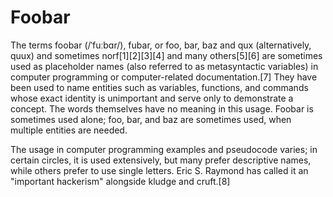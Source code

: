 Foobar
======

The terms foobar (/ˈfuːbɑr/), fubar, or foo, bar, baz and qux (alternatively, quux) and sometimes norf[1][2][3][4] and many others[5][6] are sometimes used as placeholder names (also referred to as metasyntactic variables) in computer programming or computer-related documentation.[7] They have been used to name entities such as variables, functions, and commands whose exact identity is unimportant and serve only to demonstrate a concept. The words themselves have no meaning in this usage. Foobar is sometimes used alone; foo, bar, and baz are sometimes used, when multiple entities are needed.

The usage in computer programming examples and pseudocode varies; in certain circles, it is used extensively, but many prefer descriptive names, while others prefer to use single letters. Eric S. Raymond has called it an "important hackerism" alongside kludge and cruft.[8]
